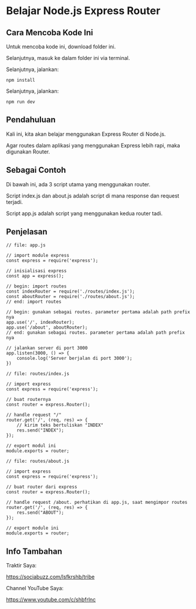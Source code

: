 # Belajar Node.js Express Router
## Cara Mencoba Kode Ini

Untuk mencoba kode ini, download folder ini.

Selanjutnya, masuk ke dalam folder ini via terminal.

Selanjutnya, jalankan:

```
npm install
```

Selanjutnya, jalankan:

```
npm run dev
```

## Pendahuluan

Kali ini, kita akan belajar menggunakan Express Router di Node.js.

Agar routes dalam aplikasi yang menggunakan Express lebih rapi, maka digunakan Router.

## Sebagai Contoh

Di bawah ini, ada 3 script utama yang menggunakan router.

Script index.js dan about.js adalah script di mana response dan request terjadi.

Script app.js adalah script yang menggunakan kedua router tadi.

## Penjelasan

```
// file: app.js

// import module express
const express = require('express');

// inisialisasi express
const app = express();

// begin: import routes
const indexRouter = require('./routes/index.js');
const aboutRouter = require('./routes/about.js');
// end: import routes

// begin: gunakan sebagai routes. parameter pertama adalah path prefix nya
app.use('/', indexRouter);
app.use('/about', aboutRouter);
// end: gunakan sebagai routes. parameter pertama adalah path prefix nya

// jalankan server di port 3000
app.listen(3000, () => {
    console.log('Server berjalan di port 3000');
})
```

```
// file: routes/index.js

// import express
const express = require('express');

// buat routernya
const router = express.Router();

// handle request "/"
router.get('/', (req, res) => {
	// kirim teks bertuliskan "INDEX"
    res.send("INDEX");
});

// export modul ini
module.exports = router;
```

```
// file: routes/about.js

// import express
const express = require('express');

// buat router dari express
const router = express.Router();

// handle request /about. perhatikan di app.js, saat mengimpor routes
router.get('/', (req, res) => {
    res.send("ABOUT");
});

// export module ini
module.exports = router;
```

## Info Tambahan

Traktir Saya:

https://sociabuzz.com/lsfkrshb/tribe

Channel YouTube Saya:

https://www.youtube.com/c/shbfrlnc